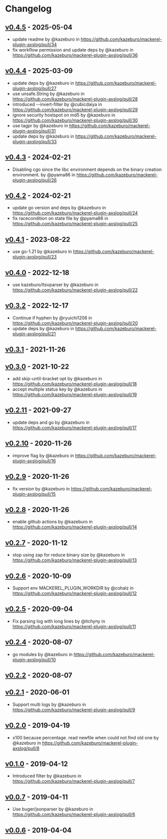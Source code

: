 # Changelog

## [v0.4.5](https://github.com/kazeburo/mackerel-plugin-axslog/compare/v0.4.4...v0.4.5) - 2025-05-04
- update readme by @kazeburo in https://github.com/kazeburo/mackerel-plugin-axslog/pull/34
- fix workflow permission and update deps by @kazeburo in https://github.com/kazeburo/mackerel-plugin-axslog/pull/36

## [v0.4.4](https://github.com/kazeburo/mackerel-plugin-axslog/compare/v0.4.3...v0.4.4) - 2025-03-09
- update deps by @kazeburo in https://github.com/kazeburo/mackerel-plugin-axslog/pull/27
- use unsafe.String by @kazeburo in https://github.com/kazeburo/mackerel-plugin-axslog/pull/28
- introduced --invert-filter by @cubicdaiya in https://github.com/kazeburo/mackerel-plugin-axslog/pull/29
- ignore security hostspot on md5 by @kazeburo in https://github.com/kazeburo/mackerel-plugin-axslog/pull/30
- use tagpr by @kazeburo in https://github.com/kazeburo/mackerel-plugin-axslog/pull/31
- update deps by @kazeburo in https://github.com/kazeburo/mackerel-plugin-axslog/pull/33

## [v0.4.3](https://github.com/kazeburo/mackerel-plugin-axslog/compare/v0.4.2...v0.4.3) - 2024-02-21
- Disabling cgo since the libc environment depends on the binary creation environment. by @pyama86 in https://github.com/kazeburo/mackerel-plugin-axslog/pull/26

## [v0.4.2](https://github.com/kazeburo/mackerel-plugin-axslog/compare/v0.4.1...v0.4.2) - 2024-02-21
- update go version and deps by @kazeburo in https://github.com/kazeburo/mackerel-plugin-axslog/pull/24
- fix racecondition on state file by @pyama86 in https://github.com/kazeburo/mackerel-plugin-axslog/pull/25

## [v0.4.1](https://github.com/kazeburo/mackerel-plugin-axslog/compare/v0.4.0...v0.4.1) - 2023-08-22
- use go-1.21 by @kazeburo in https://github.com/kazeburo/mackerel-plugin-axslog/pull/23

## [v0.4.0](https://github.com/kazeburo/mackerel-plugin-axslog/compare/v0.3.2...v0.4.0) - 2022-12-18
- use kazeburo/ltsvparser by @kazeburo in https://github.com/kazeburo/mackerel-plugin-axslog/pull/22

## [v0.3.2](https://github.com/kazeburo/mackerel-plugin-axslog/compare/v0.3.1...v0.3.2) - 2022-12-17
- Continue if hyphen by @ryuichi1208 in https://github.com/kazeburo/mackerel-plugin-axslog/pull/20
- update deps by @kazeburo in https://github.com/kazeburo/mackerel-plugin-axslog/pull/21

## [v0.3.1](https://github.com/kazeburo/mackerel-plugin-axslog/compare/v0.3.0...v0.3.1) - 2021-11-26

## [v0.3.0](https://github.com/kazeburo/mackerel-plugin-axslog/compare/v0.2.11...v0.3.0) - 2021-10-22
- add skip-until-bracket opt by @kazeburo in https://github.com/kazeburo/mackerel-plugin-axslog/pull/18
- accept multiple status key by @kazeburo in https://github.com/kazeburo/mackerel-plugin-axslog/pull/19

## [v0.2.11](https://github.com/kazeburo/mackerel-plugin-axslog/compare/v0.2.10...v0.2.11) - 2021-09-27
- update deps and go by @kazeburo in https://github.com/kazeburo/mackerel-plugin-axslog/pull/17

## [v0.2.10](https://github.com/kazeburo/mackerel-plugin-axslog/compare/v0.2.9...v0.2.10) - 2020-11-26
- improve flag by @kazeburo in https://github.com/kazeburo/mackerel-plugin-axslog/pull/16

## [v0.2.9](https://github.com/kazeburo/mackerel-plugin-axslog/compare/v0.2.8...v0.2.9) - 2020-11-26
- fix version by @kazeburo in https://github.com/kazeburo/mackerel-plugin-axslog/pull/15

## [v0.2.8](https://github.com/kazeburo/mackerel-plugin-axslog/compare/v0.2.7...v0.2.8) - 2020-11-26
- enable github actions by @kazeburo in https://github.com/kazeburo/mackerel-plugin-axslog/pull/14

## [v0.2.7](https://github.com/kazeburo/mackerel-plugin-axslog/compare/v0.2.6...v0.2.7) - 2020-11-12
- stop using zap for reduce binary size by @kazeburo in https://github.com/kazeburo/mackerel-plugin-axslog/pull/13

## [v0.2.6](https://github.com/kazeburo/mackerel-plugin-axslog/compare/v0.2.5...v0.2.6) - 2020-10-09
- Support env MACKEREL_PLUGIN_WORKDIR by @cohalz in https://github.com/kazeburo/mackerel-plugin-axslog/pull/12

## [v0.2.5](https://github.com/kazeburo/mackerel-plugin-axslog/compare/v0.2.4...v0.2.5) - 2020-09-04
- Fix parsing log with long lines by @itchyny in https://github.com/kazeburo/mackerel-plugin-axslog/pull/11

## [v0.2.4](https://github.com/kazeburo/mackerel-plugin-axslog/compare/v0.2.2...v0.2.4) - 2020-08-07
- go modules by @kazeburo in https://github.com/kazeburo/mackerel-plugin-axslog/pull/10

## [v0.2.2](https://github.com/kazeburo/mackerel-plugin-axslog/compare/v0.2.1...v0.2.2) - 2020-08-07

## [v0.2.1](https://github.com/kazeburo/mackerel-plugin-axslog/compare/v0.2.0...v0.2.1) - 2020-06-01
- Support multi logs by @kazeburo in https://github.com/kazeburo/mackerel-plugin-axslog/pull/9

## [v0.2.0](https://github.com/kazeburo/mackerel-plugin-axslog/compare/v0.1.0...v0.2.0) - 2019-04-19
- x100 because percentage. read newfile when could not find old one by @kazeburo in https://github.com/kazeburo/mackerel-plugin-axslog/pull/8

## [v0.1.0](https://github.com/kazeburo/mackerel-plugin-axslog/compare/v0.0.7...v0.1.0) - 2019-04-12
- Introduced filter by @kazeburo in https://github.com/kazeburo/mackerel-plugin-axslog/pull/7

## [v0.0.7](https://github.com/kazeburo/mackerel-plugin-axslog/compare/v0.0.6...v0.0.7) - 2019-04-11
- Use buger/jsonparser by @kazeburo in https://github.com/kazeburo/mackerel-plugin-axslog/pull/6

## [v0.0.6](https://github.com/kazeburo/mackerel-plugin-axslog/compare/v0.0.5...v0.0.6) - 2019-04-04
